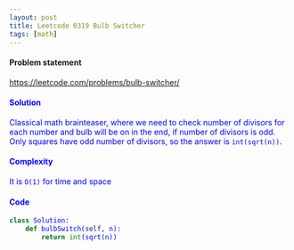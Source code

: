 ```yaml
---
layout: post
title: Leetcode 0319 Bulb Switcher
tags: [math]
---
```


#### Problem statement

<a href="https://leetcode.com/problems/bulb-switcher/"> <font color = blue>https://leetcode.com/problems/bulb-switcher/

#### Solution
Classical math brainteaser, where we need to check number of divisors for each number and bulb will be on in the end, if number of divisors is odd. Only squares have odd number of divisors, so the answer is `int(sqrt(n))`.

#### Complexity
It is `O(1)` for time and space

#### Code
```python
class Solution:
    def bulbSwitch(self, n):
        return int(sqrt(n))
```

